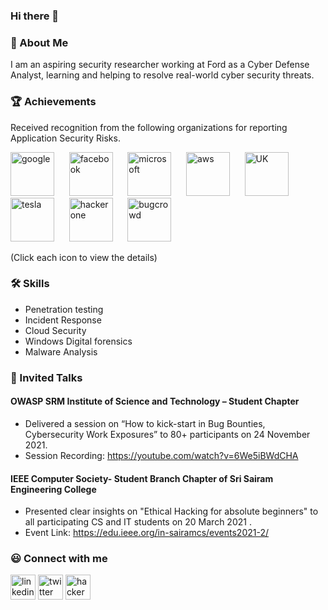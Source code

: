 ### Hi there 👋

### 🚀 About Me
I am an aspiring security researcher working at Ford as a Cyber Defense Analyst, learning and helping to resolve real-world cyber security threats.

### :trophy:	Achievements
Received recognition from the following organizations for reporting Application Security Risks.

[<img src='https://user-images.githubusercontent.com/64733080/193914043-43d755e4-0138-4a5e-ac96-cec9d93c2055.png' alt='google' height='70'>](https://github.com/samjoy26/Achievements#google-hall-of-fame) &nbsp;&nbsp;&nbsp;&nbsp;
[<img src='https://user-images.githubusercontent.com/64733080/193913318-015d856f-b819-4df0-a2db-ee6a1018ab32.png' alt='facebook' height='70'>](https://github.com/samjoy26/Achievements#rewarded-500-from-facebook-backend-cryptocurrency-project-diem) &nbsp;&nbsp;&nbsp;&nbsp;
[<img src='https://user-images.githubusercontent.com/64733080/193914905-76329331-5d58-4382-8f3f-82968a0aea49.png' alt='microsoft' height='70'>](https://github.com/samjoy26/Achievements#microsoft-hall-of-fame) &nbsp;&nbsp;&nbsp;&nbsp;
[<img src='https://user-images.githubusercontent.com/64733080/193912987-7c6018f7-fb43-4df5-9444-c94e3347b5d1.png' alt='aws' height='70'>](https://github.com/samjoy26/Achievements#appreciation-from-amazon-web-service) &nbsp;&nbsp;&nbsp;&nbsp; 
[<img src='https://user-images.githubusercontent.com/64733080/193919372-0af03e0f-2130-4d0f-9770-e0d331a40b55.png' alt='UK' height='70'>](https://github.com/samjoy26/Achievements#letter-of-appreciation-from-united-kingdom-government) &nbsp;&nbsp;&nbsp;&nbsp;
[<img src='https://user-images.githubusercontent.com/64733080/193914929-44bcc510-6857-420e-9e3f-1945afb88d4a.png' alt='tesla' height='70'>](https://github.com/samjoy26/Achievements#tesla-hall-of-fame) &nbsp;&nbsp;&nbsp;&nbsp;
[<img src='https://user-images.githubusercontent.com/64733080/193918139-ae65926e-9f81-472a-aa9e-bd4909824995.png' alt='hackerone' height='70'>](https://github.com/samjoy26/Achievements#hackerone---300-reputations--250-private-invites--8-hall-of-fame) &nbsp;&nbsp;&nbsp;&nbsp;
[<img src='https://user-images.githubusercontent.com/64733080/193999327-7793adb3-f381-48d9-8c80-31966849835a.png' alt='bugcrowd' height='70'>](https://github.com/samjoy26/Achievements#bugcrowd---12-hall-of-fame) &nbsp;&nbsp;&nbsp;&nbsp;  

(Click each icon to view the details)

### 🛠 Skills
- Penetration testing
- Incident Response
- Cloud Security
- Windows Digital forensics
- Malware Analysis

### 💬 Invited Talks

#### OWASP SRM Institute of Science and Technology – Student Chapter
- Delivered a session on “How to kick-start in Bug Bounties, Cybersecurity Work Exposures” to 80+ participants on 24 November 2021. 
- Session Recording: https://youtube.com/watch?v=6We5iBWdCHA

#### IEEE Computer Society- Student Branch Chapter of Sri Sairam Engineering College	 
- Presented clear insights on "Ethical Hacking for absolute beginners" to all participating CS and IT students on 20 March 2021 .
- Event Link: https://edu.ieee.org/in-sairamcs/events2021-2/

### :smiley: Connect with me
[<img src='https://cdn.jsdelivr.net/npm/simple-icons@3.0.1/icons/linkedin.svg' alt='linkedin' height='40'>](https://www.linkedin.com/in/sam-joy-herald-immanuel/)  [<img src='https://cdn.jsdelivr.net/npm/simple-icons@3.0.1/icons/twitter.svg' alt='twitter' height='40'>](https://twitter.com/samjoy_26)  [<img src='https://cdn.jsdelivr.net/npm/simple-icons@3.0.1/icons/hackerone.svg' alt='hackerone' height='40'>](https://hackerone.com/samjoy_26)  




